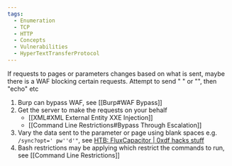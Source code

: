 ```yaml
---
tags:
  - Enumeration
  - TCP
  - HTTP
  - Concepts
  - Vulnerabilities
  - HyperTextTransferProtocol
---
```

If requests to pages or parameters changes based on what is sent, maybe there is a WAF blocking certain requests. Attempt to send " " or "", then "echo" etc

1. Burp can bypass WAF, see [[Burp#WAF Bypass]]
2. Get the server to make the requests on your behalf
	* [[XML#XML External Entity XXE Injection]]
	* [[Command Line Restrictions#Bypass Through Escalation]]
1. Vary the data sent to the parameter or page using blank spaces e.g. `/sync?opt=' pw''d'"`, see [HTB: FluxCapacitor | 0xdf hacks stuff](https://0xdf.gitlab.io/2018/05/12/htb-fluxcapacitor.html)
2. Bash restrictions may be applying which restrict the commands to run, see [[Command Line Restrictions]]
